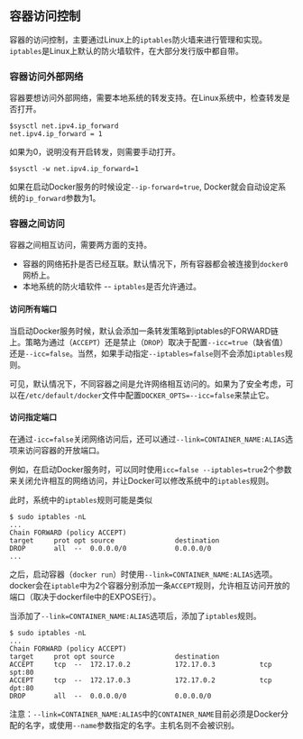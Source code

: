 ## 容器访问控制
容器的访问控制，主要通过Linux上的`iptables`防火墙来进行管理和实现。`iptables`是Linux上默认的防火墙软件，在大部分发行版中都自带。

### 容器访问外部网络
容器要想访问外部网络，需要本地系统的转发支持。在Linux系统中，检查转发是否打开。

```
$sysctl net.ipv4.ip_forward
net.ipv4.ip_forward = 1
```
如果为0，说明没有开启转发，则需要手动打开。
```
$sysctl -w net.ipv4.ip_forward=1
```
如果在启动Docker服务的时候设定`--ip-forward=true`, Docker就会自动设定系统的`ip_forward`参数为1。

### 容器之间访问
容器之间相互访问，需要两方面的支持。
* 容器的网络拓扑是否已经互联。默认情况下，所有容器都会被连接到`docker0`网桥上。
* 本地系统的防火墙软件 -- `iptables`是否允许通过。

#### 访问所有端口
当启动Docker服务时候，默认会添加一条转发策略到iptables的FORWARD链上。策略为通过（`ACCEPT`）还是禁止（`DROP`）取决于配置`--icc=true`（缺省值）还是`--icc=false`。当然，如果手动指定`--iptables=false`则不会添加`iptables`规则。

可见，默认情况下，不同容器之间是允许网络相互访问的。如果为了安全考虑，可以在`/etc/default/docker`文件中配置`DOCKER_OPTS=--icc=false`来禁止它。

#### 访问指定端口
在通过`-icc=false`关闭网络访问后，还可以通过`--link=CONTAINER_NAME:ALIAS`选项来访问容器的开放端口。

例如，在启动Docker服务时，可以同时使用`icc=false --iptables=true`2个参数来关闭允许相互的网络访问，并让Docker可以修改系统中的`iptables`规则。

此时，系统中的`iptables`规则可能是类似
```
$ sudo iptables -nL
...
Chain FORWARD (policy ACCEPT)
target     prot opt source               destination
DROP       all  --  0.0.0.0/0            0.0.0.0/0
...
```

之后，启动容器（`docker run`）时使用`--link=CONTAINER_NAME:ALIAS`选项。docker会在`iptable`中为2个容器分别添加一条`ACCEPT`规则，允许相互访问开放的端口（取决于dockerfile中的EXPOSE行）。

当添加了`--link=CONTAINER_NAME:ALIAS`选项后，添加了`iptables`规则。
```
$ sudo iptables -nL
...
Chain FORWARD (policy ACCEPT)
target     prot opt source               destination
ACCEPT     tcp  --  172.17.0.2           172.17.0.3           tcp spt:80
ACCEPT     tcp  --  172.17.0.3           172.17.0.2           tcp dpt:80
DROP       all  --  0.0.0.0/0            0.0.0.0/0
```

注意：`--link=CONTAINER_NAME:ALIAS`中的`CONTAINER_NAME`目前必须是Docker分配的名字，或使用`--name`参数指定的名字。主机名则不会被识别。
